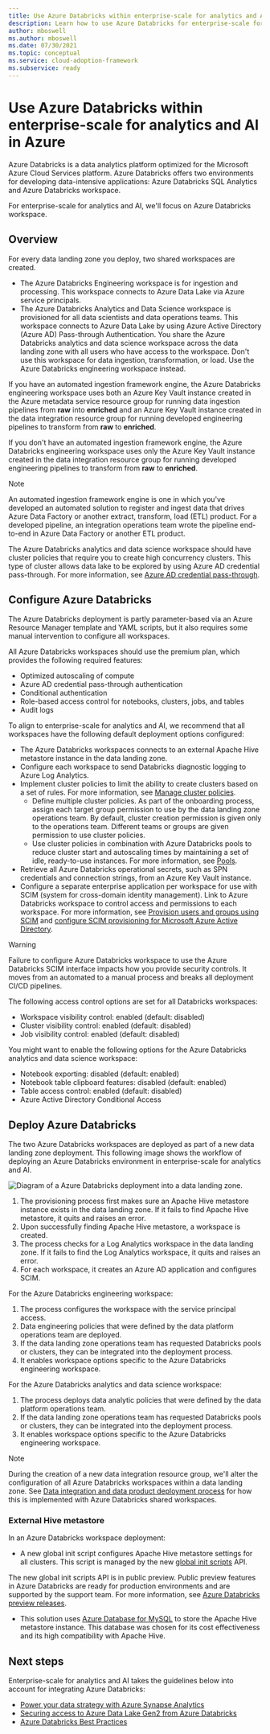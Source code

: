 ```yaml
---
title: Use Azure Databricks within enterprise-scale for analytics and AI in Azure
description: Learn how to use Azure Databricks for enterprise-scale for analytics and AI in Azure.
author: mboswell
ms.author: mboswell
ms.date: 07/30/2021
ms.topic: conceptual
ms.service: cloud-adoption-framework
ms.subservice: ready
---
```


# Use Azure Databricks within enterprise-scale for analytics and AI in Azure

Azure Databricks is a data analytics platform optimized for the Microsoft Azure Cloud Services platform. Azure Databricks offers two environments for developing data-intensive applications: Azure Databricks SQL Analytics and Azure Databricks workspace.

For enterprise-scale for analytics and AI, we'll focus on Azure Databricks workspace.

## Overview

For every data landing zone you deploy, two shared workspaces are created.

- The Azure Databricks Engineering workspace is for ingestion and processing. This workspace connects to Azure Data Lake via Azure service principals.
- The Azure Databricks Analytics and Data Science workspace is provisioned for all data scientists and data operations teams. This workspace connects to Azure Data Lake by using Azure Active Directory (Azure AD) Pass-through Authentication. You share the Azure Databricks analytics and data science workspace across the data landing zone with all users who have access to the workspace. Don't use this workspace for data ingestion, transformation, or load. Use the Azure Databricks engineering workspace instead.

If you have an automated ingestion framework engine, the Azure Databricks engineering workspace uses both an Azure Key Vault instance created in the Azure metadata service resource group for running data ingestion pipelines from **raw** into **enriched** and an Azure Key Vault instance created in the data integration resource group for running developed engineering pipelines to transform from **raw** to **enriched**.

If you don't have an automated ingestion framework engine, the Azure Databricks engineering workspace uses only the Azure Key Vault instance created in the data integration resource group for running developed engineering pipelines to transform from **raw** to **enriched**.

> [!NOTE]
> An automated ingestion framework engine is one in which you've developed an automated solution to register and ingest data that drives Azure Data Factory or another extract, transform, load (ETL) product. For a developed pipeline, an integration operations team wrote the pipeline end-to-end in Azure Data Factory or another ETL product.

The Azure Databricks analytics and data science workspace should have cluster policies that require you to create high concurrency clusters. This type of cluster allows data lake to be explored by using Azure AD credential pass-through. For more information, see [Azure AD credential pass-through](https://github.com/hurtn/datalake-ADLS-access-patterns-with-Databricks/blob/master/readme.md#pattern-3---aad-credential-passthrough).

## Configure Azure Databricks

The Azure Databricks deployment is partly parameter-based via an Azure Resource Manager template and YAML scripts, but it also requires some manual intervention to configure all workspaces.

All Azure Databricks workspaces should use the premium plan, which provides the following required features:

- Optimized autoscaling of compute
- Azure AD credential pass-through authentication
- Conditional authentication
- Role-based access control for notebooks, clusters, jobs, and tables
- Audit logs

To align to enterprise-scale for analytics and AI, we recommend that all workspaces have the following default deployment options configured:

- The Azure Databricks workspaces connects to an external Apache Hive metastore instance in the data landing zone.
- Configure each workspace to send Databricks diagnostic logging to Azure Log Analytics.
- Implement cluster policies to limit the ability to create clusters based on a set of rules. For more information, see [Manage cluster policies](/azure/databricks/administration-guide/clusters/policies).
  - Define multiple cluster policies. As part of the onboarding process, assign each target group permission to use by the data landing zone operations team. By default, cluster creation permission is given only to the operations team. Different teams or groups are given permission to use cluster policies.
  - Use cluster policies in combination with Azure Databricks pools to reduce cluster start and autoscaling times by maintaining a set of idle, ready-to-use instances. For more information, see [Pools](/azure/databricks/clusters/instance-pools/).
- Retrieve all Azure Databricks operational secrets, such as SPN credentials and connection strings, from an Azure Key Vault instance.
- Configure a separate enterprise application per workspace for use with SCIM (system for cross-domain identity management). Link to Azure Databricks workspace to control access and permissions to each workspace. For more information, see [Provision users and groups using SCIM](/azure/databricks/administration-guide/users-groups/scim/) and [configure SCIM provisioning for Microsoft Azure Active Directory](/azure/databricks/administration-guide/users-groups/scim/aad).

> [!WARNING]
> Failure to configure Azure Databricks workspace to use the Azure Databricks SCIM interface impacts how you provide security controls. It moves from an automated to a manual process and breaks all deployment CI/CD pipelines.

The following access control options are set for all Databricks workspaces:

- Workspace visibility control: enabled (default: disabled)
- Cluster visibility control: enabled (default: disabled)
- Job visibility control: enabled (default: disabled)

You might want to enable the following options for the Azure Databricks analytics and data science workspace:

- Notebook exporting: disabled (default: enabled)
- Notebook table clipboard features: disabled (default: enabled)
- Table access control: enabled (default: disabled)
- Azure Active Directory Conditional Access

## Deploy Azure Databricks

The two Azure Databricks workspaces are deployed as part of a new data landing zone deployment. This following image shows the workflow of deploying an Azure Databricks environment in enterprise-scale for analytics and AI.

![Diagram of a Azure Databricks deployment into a data landing zone.](../images/databricks-deploy.png)

1. The provisioning process first makes sure an Apache Hive metastore instance exists in the data landing zone. If it fails to find Apache Hive metastore, it quits and raises an error.
2. Upon successfully finding Apache Hive metastore, a workspace is created.
3. The process checks for a Log Analytics workspace in the data landing zone. If it fails to find the Log Analytics workspace, it quits and raises an error.
4. For each workspace, it creates an Azure AD application and configures SCIM.

For the Azure Databricks engineering workspace:

1. The process configures the workspace with the service principal access.
2. Data engineering policies that were defined by the data platform operations team are deployed.
3. If the data landing zone operations team has requested Databricks pools or clusters, they can be integrated into the deployment process.
4. It enables workspace options specific to the Azure Databricks engineering workspace.

For the Azure Databricks analytics and data science workspace:

1. The process deploys data analytic policies that were defined by the data platform operations team.
2. If the data landing zone operations team has requested Databricks pools or clusters, they can be integrated into the deployment process.
3. It enables workspace options specific to the Azure Databricks engineering workspace.

> [!NOTE]
> During the creation of a new data integration resource group, we'll alter the configuration of all Azure Databricks workspaces within a data landing zone. See [Data integration and data product deployment process](../eslz-provision-platform.md#data-integration-and-data-product-deployment-process) for how this is implemented with Azure Databricks shared workspaces.

### External Hive metastore

In an Azure Databricks workspace deployment:

- A new global init script configures Apache Hive metastore settings for all clusters. This script is managed by the new [global init scripts](https://docs.databricks.com/clusters/init-scripts.html#global-init-scripts) API.

The new global init scripts API is in public preview. Public preview features in Azure Databricks are ready for production environments and are supported by the support team. For more information, see [Azure Databricks preview releases](/azure/databricks/release-notes/release-types).

- This solution uses [Azure Database for MySQL](https://azure.microsoft.com/services/mysql/) to store the Apache Hive metastore instance. This database was chosen for its cost effectiveness and its high compatibility with Apache Hive.

## Next steps

Enterprise-scale for analytics and AI takes the guidelines below into account for integrating Azure Databricks:

- [Power your data strategy with Azure Synapse Analytics](./synapse.md)
- [Securing access to Azure Data Lake Gen2 from Azure Databricks](https://github.com/hurtn/datalake-ADLS-access-patterns-with-Databricks/blob/master/readme.md)
- [Azure Databricks Best Practices](https://github.com/Azure/AzureDatabricksBestPractices/blob/master/toc.md)